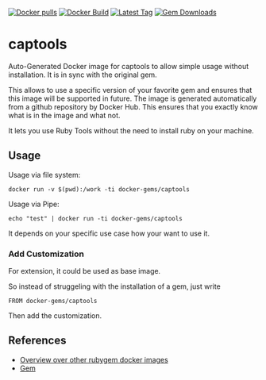[![Docker pulls](https://img.shields.io/docker/pulls/rubygem/captools.svg)](https://hub.docker.com/r/rubygem/captools/)
[![Docker Build](https://img.shields.io/docker/automated/rubygem/captools.svg)](https://hub.docker.com/r/rubygem/captools/)
[![Latest Tag](https://img.shields.io/github/tag/docker-rubygem/captools.svg)](https://hub.docker.com/r/rubygem/captools/)
[![Gem Downloads](https://img.shields.io/gem/dt/captools.svg)](https://rubygems.org/gems/captools/)
# captools

Auto-Generated Docker image for captools to allow simple usage without installation.
It is in sync with the original gem.

This allows to use a specific version of your favorite gem and ensures that this image will be supported in future.
The image is generated automatically from a github repository by Docker Hub.
This ensures that you exactly know what is in the image and what not.

It lets you use Ruby Tools without the need to install ruby on your machine.

## Usage

Usage via file system:

`docker run -v $(pwd):/work -ti docker-gems/captools`

Usage via Pipe:

`echo "test" | docker run -ti docker-gems/captools`

It depends on your specific use case how your want to use it.

### Add Customization

For extension, it could be used as base image.

So instead of struggeling with the installation of a gem, just write

`FROM docker-gems/captools`

Then add the customization.

## References

 - [Overview over other rubygem docker images](https://github.com/thinkbot/docker-rubygem)
 - [Gem](https://rubygems.org/gems/captools/)
